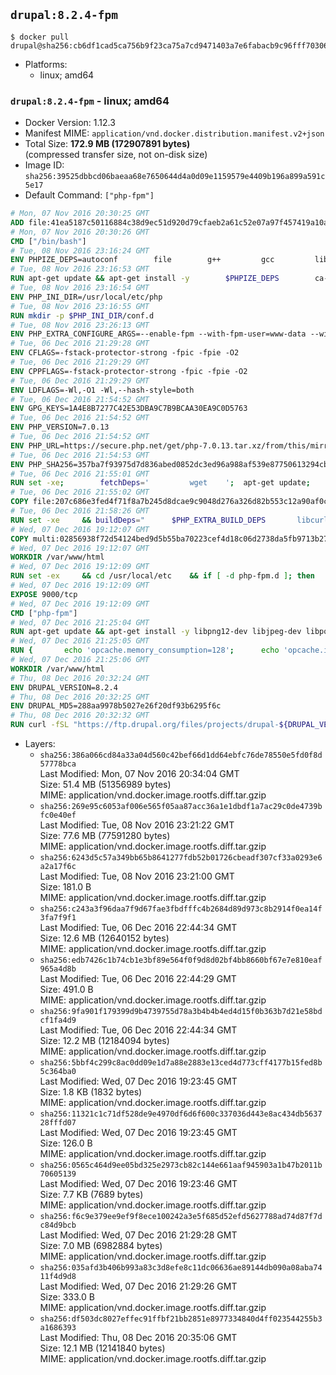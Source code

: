 ## `drupal:8.2.4-fpm`

```console
$ docker pull drupal@sha256:cb6df1cad5ca756b9f23ca75a7cd9471403a7e6fabacb9c96fff703060920957
```

-	Platforms:
	-	linux; amd64

### `drupal:8.2.4-fpm` - linux; amd64

-	Docker Version: 1.12.3
-	Manifest MIME: `application/vnd.docker.distribution.manifest.v2+json`
-	Total Size: **172.9 MB (172907891 bytes)**  
	(compressed transfer size, not on-disk size)
-	Image ID: `sha256:39525dbbcd06baeaa68e7650644d4a0d09e1159579e4409b196a899a591c5e17`
-	Default Command: `["php-fpm"]`

```dockerfile
# Mon, 07 Nov 2016 20:30:25 GMT
ADD file:41ea5187c50116884c38d9ec51d920d79cfaeb2a61c52e07a97f457419a10a4f in / 
# Mon, 07 Nov 2016 20:30:26 GMT
CMD ["/bin/bash"]
# Tue, 08 Nov 2016 23:16:24 GMT
ENV PHPIZE_DEPS=autoconf 		file 		g++ 		gcc 		libc-dev 		make 		pkg-config 		re2c
# Tue, 08 Nov 2016 23:16:53 GMT
RUN apt-get update && apt-get install -y 		$PHPIZE_DEPS 		ca-certificates 		curl 		libedit2 		libsqlite3-0 		libxml2 		xz-utils 	--no-install-recommends && rm -r /var/lib/apt/lists/*
# Tue, 08 Nov 2016 23:16:54 GMT
ENV PHP_INI_DIR=/usr/local/etc/php
# Tue, 08 Nov 2016 23:16:55 GMT
RUN mkdir -p $PHP_INI_DIR/conf.d
# Tue, 08 Nov 2016 23:26:13 GMT
ENV PHP_EXTRA_CONFIGURE_ARGS=--enable-fpm --with-fpm-user=www-data --with-fpm-group=www-data
# Tue, 06 Dec 2016 21:29:28 GMT
ENV CFLAGS=-fstack-protector-strong -fpic -fpie -O2
# Tue, 06 Dec 2016 21:29:29 GMT
ENV CPPFLAGS=-fstack-protector-strong -fpic -fpie -O2
# Tue, 06 Dec 2016 21:29:29 GMT
ENV LDFLAGS=-Wl,-O1 -Wl,--hash-style=both
# Tue, 06 Dec 2016 21:54:52 GMT
ENV GPG_KEYS=1A4E8B7277C42E53DBA9C7B9BCAA30EA9C0D5763
# Tue, 06 Dec 2016 21:54:52 GMT
ENV PHP_VERSION=7.0.13
# Tue, 06 Dec 2016 21:54:52 GMT
ENV PHP_URL=https://secure.php.net/get/php-7.0.13.tar.xz/from/this/mirror PHP_ASC_URL=https://secure.php.net/get/php-7.0.13.tar.xz.asc/from/this/mirror
# Tue, 06 Dec 2016 21:54:53 GMT
ENV PHP_SHA256=357ba7f93975d7d836abed0852dc3ed96a988af539e87750613294cbee82f1bf PHP_MD5=eb117bf1d1efc99c522f132b265a3402
# Tue, 06 Dec 2016 21:55:01 GMT
RUN set -xe; 		fetchDeps=' 		wget 	'; 	apt-get update; 	apt-get install -y --no-install-recommends $fetchDeps; 	rm -rf /var/lib/apt/lists/*; 		mkdir -p /usr/src; 	cd /usr/src; 		wget -O php.tar.xz "$PHP_URL"; 		if [ -n "$PHP_SHA256" ]; then 		echo "$PHP_SHA256 *php.tar.xz" | sha256sum -c -; 	fi; 	if [ -n "$PHP_MD5" ]; then 		echo "$PHP_MD5 *php.tar.xz" | md5sum -c -; 	fi; 		if [ -n "$PHP_ASC_URL" ]; then 		wget -O php.tar.xz.asc "$PHP_ASC_URL"; 		export GNUPGHOME="$(mktemp -d)"; 		for key in $GPG_KEYS; do 			gpg --keyserver ha.pool.sks-keyservers.net --recv-keys "$key"; 		done; 		gpg --batch --verify php.tar.xz.asc php.tar.xz; 		rm -r "$GNUPGHOME"; 	fi; 		apt-get purge -y --auto-remove $fetchDeps
# Tue, 06 Dec 2016 21:55:02 GMT
COPY file:207c686e3fed4f71f8a7b245d8dcae9c9048d276a326d82b553c12a90af0c0ca in /usr/local/bin/ 
# Tue, 06 Dec 2016 21:58:26 GMT
RUN set -xe 	&& buildDeps=" 		$PHP_EXTRA_BUILD_DEPS 		libcurl4-openssl-dev 		libedit-dev 		libsqlite3-dev 		libssl-dev 		libxml2-dev 	" 	&& apt-get update && apt-get install -y $buildDeps --no-install-recommends && rm -rf /var/lib/apt/lists/* 		&& docker-php-source extract 	&& cd /usr/src/php 	&& ./configure 		--with-config-file-path="$PHP_INI_DIR" 		--with-config-file-scan-dir="$PHP_INI_DIR/conf.d" 				--disable-cgi 				--enable-ftp 		--enable-mbstring 		--enable-mysqlnd 				--with-curl 		--with-libedit 		--with-openssl 		--with-zlib 				$PHP_EXTRA_CONFIGURE_ARGS 	&& make -j "$(nproc)" 	&& make install 	&& { find /usr/local/bin /usr/local/sbin -type f -executable -exec strip --strip-all '{}' + || true; } 	&& make clean 	&& docker-php-source delete 		&& apt-get purge -y --auto-remove -o APT::AutoRemove::RecommendsImportant=false $buildDeps
# Wed, 07 Dec 2016 19:12:07 GMT
COPY multi:02856938f72d54124bed9d5b55ba70223cef4d18c06d2738da5fb9713b27e77b in /usr/local/bin/ 
# Wed, 07 Dec 2016 19:12:07 GMT
WORKDIR /var/www/html
# Wed, 07 Dec 2016 19:12:09 GMT
RUN set -ex 	&& cd /usr/local/etc 	&& if [ -d php-fpm.d ]; then 		sed 's!=NONE/!=!g' php-fpm.conf.default | tee php-fpm.conf > /dev/null; 		cp php-fpm.d/www.conf.default php-fpm.d/www.conf; 	else 		mkdir php-fpm.d; 		cp php-fpm.conf.default php-fpm.d/www.conf; 		{ 			echo '[global]'; 			echo 'include=etc/php-fpm.d/*.conf'; 		} | tee php-fpm.conf; 	fi 	&& { 		echo '[global]'; 		echo 'error_log = /proc/self/fd/2'; 		echo; 		echo '[www]'; 		echo '; if we send this to /proc/self/fd/1, it never appears'; 		echo 'access.log = /proc/self/fd/2'; 		echo; 		echo 'clear_env = no'; 		echo; 		echo '; Ensure worker stdout and stderr are sent to the main error log.'; 		echo 'catch_workers_output = yes'; 	} | tee php-fpm.d/docker.conf 	&& { 		echo '[global]'; 		echo 'daemonize = no'; 		echo; 		echo '[www]'; 		echo 'listen = [::]:9000'; 	} | tee php-fpm.d/zz-docker.conf
# Wed, 07 Dec 2016 19:12:09 GMT
EXPOSE 9000/tcp
# Wed, 07 Dec 2016 19:12:09 GMT
CMD ["php-fpm"]
# Wed, 07 Dec 2016 21:25:04 GMT
RUN apt-get update && apt-get install -y libpng12-dev libjpeg-dev libpq-dev 	&& rm -rf /var/lib/apt/lists/* 	&& docker-php-ext-configure gd --with-png-dir=/usr --with-jpeg-dir=/usr 	&& docker-php-ext-install gd mbstring opcache pdo pdo_mysql pdo_pgsql zip
# Wed, 07 Dec 2016 21:25:05 GMT
RUN { 		echo 'opcache.memory_consumption=128'; 		echo 'opcache.interned_strings_buffer=8'; 		echo 'opcache.max_accelerated_files=4000'; 		echo 'opcache.revalidate_freq=60'; 		echo 'opcache.fast_shutdown=1'; 		echo 'opcache.enable_cli=1'; 	} > /usr/local/etc/php/conf.d/opcache-recommended.ini
# Wed, 07 Dec 2016 21:25:06 GMT
WORKDIR /var/www/html
# Thu, 08 Dec 2016 20:32:24 GMT
ENV DRUPAL_VERSION=8.2.4
# Thu, 08 Dec 2016 20:32:25 GMT
ENV DRUPAL_MD5=288aa9978b5027e26f20df93b6295f6c
# Thu, 08 Dec 2016 20:32:32 GMT
RUN curl -fSL "https://ftp.drupal.org/files/projects/drupal-${DRUPAL_VERSION}.tar.gz" -o drupal.tar.gz 	&& echo "${DRUPAL_MD5} *drupal.tar.gz" | md5sum -c - 	&& tar -xz --strip-components=1 -f drupal.tar.gz 	&& rm drupal.tar.gz 	&& chown -R www-data:www-data sites modules themes
```

-	Layers:
	-	`sha256:386a066cd84a33a04d560c42bef66d1dd64ebfc76de78550e5fd0f8d57778bca`  
		Last Modified: Mon, 07 Nov 2016 20:34:04 GMT  
		Size: 51.4 MB (51356989 bytes)  
		MIME: application/vnd.docker.image.rootfs.diff.tar.gzip
	-	`sha256:269e95c6053af006e565f05aa87acc36a1e1dbdf1a7ac29c0de4739bfc0e40ef`  
		Last Modified: Tue, 08 Nov 2016 23:21:22 GMT  
		Size: 77.6 MB (77591280 bytes)  
		MIME: application/vnd.docker.image.rootfs.diff.tar.gzip
	-	`sha256:6243d5c57a349bb65b8641277fdb52b01726cbeadf307cf33a0293e6a2a17f6c`  
		Last Modified: Tue, 08 Nov 2016 23:21:00 GMT  
		Size: 181.0 B  
		MIME: application/vnd.docker.image.rootfs.diff.tar.gzip
	-	`sha256:c243a3f96daa7f9d67fae3fbdfffc4b2684d89d973c8b2914f0ea14f3fa7f9f1`  
		Last Modified: Tue, 06 Dec 2016 22:44:34 GMT  
		Size: 12.6 MB (12640152 bytes)  
		MIME: application/vnd.docker.image.rootfs.diff.tar.gzip
	-	`sha256:edb7426c1b74cb1e3bf89e564f0f9d8d02bf4bb8660bf67e7e810eaf965a4d8b`  
		Last Modified: Tue, 06 Dec 2016 22:44:29 GMT  
		Size: 491.0 B  
		MIME: application/vnd.docker.image.rootfs.diff.tar.gzip
	-	`sha256:9fa901f179399d9b4739755d78a3b4b4b4ed4d15f0b363b7d21e58bdcf1fa4d9`  
		Last Modified: Tue, 06 Dec 2016 22:44:34 GMT  
		Size: 12.2 MB (12184094 bytes)  
		MIME: application/vnd.docker.image.rootfs.diff.tar.gzip
	-	`sha256:5bbf4c299c8ac0dd09e1d7a88e2883e13ced4d773cff4177b15fed8b5c364ba0`  
		Last Modified: Wed, 07 Dec 2016 19:23:45 GMT  
		Size: 1.8 KB (1832 bytes)  
		MIME: application/vnd.docker.image.rootfs.diff.tar.gzip
	-	`sha256:11321c1c71df528de9e4970df6d6f600c337036d443e8ac434db563728fffd07`  
		Last Modified: Wed, 07 Dec 2016 19:23:45 GMT  
		Size: 126.0 B  
		MIME: application/vnd.docker.image.rootfs.diff.tar.gzip
	-	`sha256:0565c464d9ee05bd325e2973cb82c144e661aaf945903a1b47b2011b70605139`  
		Last Modified: Wed, 07 Dec 2016 19:23:46 GMT  
		Size: 7.7 KB (7689 bytes)  
		MIME: application/vnd.docker.image.rootfs.diff.tar.gzip
	-	`sha256:f6c9e379ee9ef9f8ece100242a3e5f685d52efd5627788ad74d87f7dc84d9bcb`  
		Last Modified: Wed, 07 Dec 2016 21:29:28 GMT  
		Size: 7.0 MB (6982884 bytes)  
		MIME: application/vnd.docker.image.rootfs.diff.tar.gzip
	-	`sha256:035afd3b406b993a83c3d8efe8c11dc06636ae89144db090a08aba7411f4d9d8`  
		Last Modified: Wed, 07 Dec 2016 21:29:26 GMT  
		Size: 333.0 B  
		MIME: application/vnd.docker.image.rootfs.diff.tar.gzip
	-	`sha256:df503dc8027effec91ffbf21bb2851e8977334840d4ff023544255b3a1686393`  
		Last Modified: Thu, 08 Dec 2016 20:35:06 GMT  
		Size: 12.1 MB (12141840 bytes)  
		MIME: application/vnd.docker.image.rootfs.diff.tar.gzip
